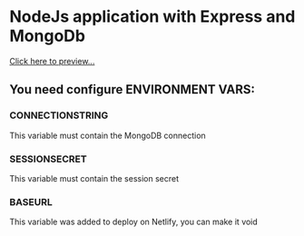 # NodeJs application with Express and MongoDb

<a href="https://contact-diary-paulo-cezario.netlify.app/api/">Click here to preview...</a>

## You need configure ENVIRONMENT VARS:

### CONNECTIONSTRING
This variable must contain the MongoDB connection

### SESSIONSECRET
This variable must contain the session secret

### BASEURL
This variable was added to deploy on Netlify, you can make it void
